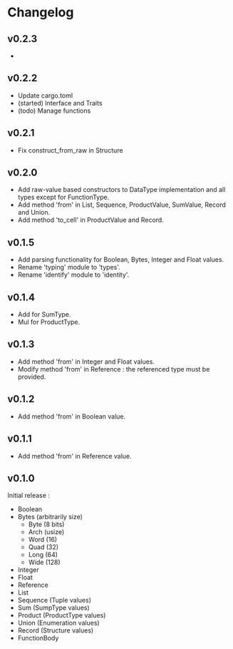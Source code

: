 # Changelog

## v0.2.3

- 

## v0.2.2

- Update cargo.toml
- (started) Interface and Traits
- (todo) Manage functions

## v0.2.1

- Fix construct_from_raw in Structure

## v0.2.0

- Add raw-value based constructors to DataType implementation and all types except for FunctionType.
- Add method 'from' in List, Sequence, ProductValue, SumValue, Record and Union.
- Add method 'to_cell' in ProductValue and Record.

## v0.1.5

- Add parsing functionality for Boolean, Bytes, Integer and Float values.
- Rename 'typing' module to 'types'.
- Rename 'identify' module to 'identity'.

## v0.1.4

- Add for SumType.
- Mul for ProductType.

## v0.1.3

- Add method 'from' in Integer and Float values.
- Modify method 'from' in Reference : the referenced type must be provided.

## v0.1.2

- Add method 'from' in Boolean value.

## v0.1.1

- Add method 'from' in Reference value.

## v0.1.0

Initial release :
- Boolean
- Bytes (arbitrarily size)
    - Byte (8 bits)
    - Arch (usize)
    - Word (16)
    - Quad (32)
    - Long (64)
    - Wide (128)
- Integer
- Float
- Reference
- List
- Sequence (Tuple values)
- Sum (SumpType values)
- Product (ProductType values)
- Union (Enumeration values)
- Record (Structure values)
- FunctionBody